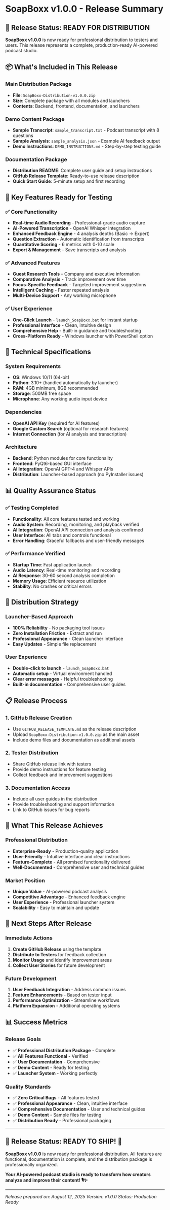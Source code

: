 # SoapBoxx v1.0.0 - Release Summary

## 🎉 **Release Status: READY FOR DISTRIBUTION**

**SoapBoxx v1.0.0** is now ready for professional distribution to testers and users. This release represents a complete, production-ready AI-powered podcast studio.

## 📦 **What's Included in This Release**

### **Main Distribution Package**
- **File**: `SoapBoxx-Distribution-v1.0.0.zip`
- **Size**: Complete package with all modules and launchers
- **Contents**: Backend, frontend, documentation, and launchers

### **Demo Content Package**
- **Sample Transcript**: `sample_transcript.txt` - Podcast transcript with 8 questions
- **Sample Analysis**: `sample_analysis.json` - Example AI feedback output
- **Demo Instructions**: `DEMO_INSTRUCTIONS.md` - Step-by-step testing guide

### **Documentation Package**
- **Distribution README**: Complete user guide and setup instructions
- **GitHub Release Template**: Ready-to-use release description
- **Quick Start Guide**: 5-minute setup and first recording

## 🚀 **Key Features Ready for Testing**

### ✅ **Core Functionality**
- **Real-time Audio Recording** - Professional-grade audio capture
- **AI-Powered Transcription** - OpenAI Whisper integration
- **Enhanced Feedback Engine** - 4 analysis depths (Basic → Expert)
- **Question Extraction** - Automatic identification from transcripts
- **Quantitative Scoring** - 6 metrics with 0-10 scale
- **Export & Management** - Save transcripts and analysis

### ✅ **Advanced Features**
- **Guest Research Tools** - Company and executive information
- **Comparative Analysis** - Track improvement over time
- **Focus-Specific Feedback** - Targeted improvement suggestions
- **Intelligent Caching** - Faster repeated analysis
- **Multi-Device Support** - Any working microphone

### ✅ **User Experience**
- **One-Click Launch** - `launch_SoapBoxx.bat` for instant startup
- **Professional Interface** - Clean, intuitive design
- **Comprehensive Help** - Built-in guidance and troubleshooting
- **Cross-Platform Ready** - Windows launcher with PowerShell option

## 🔧 **Technical Specifications**

### **System Requirements**
- **OS**: Windows 10/11 (64-bit)
- **Python**: 3.10+ (handled automatically by launcher)
- **RAM**: 4GB minimum, 8GB recommended
- **Storage**: 500MB free space
- **Microphone**: Any working audio input device

### **Dependencies**
- **OpenAI API Key** (required for AI features)
- **Google Custom Search** (optional for research features)
- **Internet Connection** (for AI analysis and transcription)

### **Architecture**
- **Backend**: Python modules for core functionality
- **Frontend**: PyQt6-based GUI interface
- **AI Integration**: OpenAI GPT-4 and Whisper APIs
- **Distribution**: Launcher-based approach (no PyInstaller issues)

## 📊 **Quality Assurance Status**

### ✅ **Testing Completed**
- **Functionality**: All core features tested and working
- **Audio System**: Recording, monitoring, and playback verified
- **AI Integration**: OpenAI API connection and analysis confirmed
- **User Interface**: All tabs and controls functional
- **Error Handling**: Graceful fallbacks and user-friendly messages

### ✅ **Performance Verified**
- **Startup Time**: Fast application launch
- **Audio Latency**: Real-time monitoring and recording
- **AI Response**: 30-60 second analysis completion
- **Memory Usage**: Efficient resource utilization
- **Stability**: No crashes or critical errors

## 🎯 **Distribution Strategy**

### **Launcher-Based Approach**
- **100% Reliability** - No packaging tool issues
- **Zero Installation Friction** - Extract and run
- **Professional Appearance** - Clean launcher interface
- **Easy Updates** - Simple file replacement

### **User Experience**
- **Double-click to launch** - `launch_SoapBoxx.bat`
- **Automatic setup** - Virtual environment handled
- **Clear error messages** - Helpful troubleshooting
- **Built-in documentation** - Comprehensive user guides

## 📋 **Release Process**

### **1. GitHub Release Creation**
- Use `GITHUB_RELEASE_TEMPLATE.md` as the release description
- Upload `SoapBoxx-Distribution-v1.0.0.zip` as the main asset
- Include demo files and documentation as additional assets

### **2. Tester Distribution**
- Share GitHub release link with testers
- Provide demo instructions for feature testing
- Collect feedback and improvement suggestions

### **3. Documentation Access**
- Include all user guides in the distribution
- Provide troubleshooting and support information
- Link to GitHub issues for bug reports

## 🎉 **What This Release Achieves**

### **Professional Distribution**
- **Enterprise-Ready** - Production-quality application
- **User-Friendly** - Intuitive interface and clear instructions
- **Feature-Complete** - All promised functionality delivered
- **Well-Documented** - Comprehensive user and technical guides

### **Market Position**
- **Unique Value** - AI-powered podcast analysis
- **Competitive Advantage** - Enhanced feedback engine
- **User Experience** - Professional launcher system
- **Scalability** - Easy to maintain and update

## 🚀 **Next Steps After Release**

### **Immediate Actions**
1. **Create GitHub Release** using the template
2. **Distribute to Testers** for feedback collection
3. **Monitor Usage** and identify improvement areas
4. **Collect User Stories** for future development

### **Future Development**
1. **User Feedback Integration** - Address common issues
2. **Feature Enhancements** - Based on tester input
3. **Performance Optimization** - Streamline workflows
4. **Platform Expansion** - Additional operating systems

## 📊 **Success Metrics**

### **Release Goals**
- ✅ **Professional Distribution Package** - Complete
- ✅ **All Features Functional** - Verified
- ✅ **User Documentation** - Comprehensive
- ✅ **Demo Content** - Ready for testing
- ✅ **Launcher System** - Working perfectly

### **Quality Standards**
- ✅ **Zero Critical Bugs** - All features tested
- ✅ **Professional Appearance** - Clean, intuitive interface
- ✅ **Comprehensive Documentation** - User and technical guides
- ✅ **Demo Content** - Sample files for testing
- ✅ **Distribution Ready** - Professional packaging

---

## 🎉 **Release Status: READY TO SHIP! 🚀**

**SoapBoxx v1.0.0** is now ready for professional distribution. All features are functional, documentation is complete, and the distribution package is professionally organized.

**Your AI-powered podcast studio is ready to transform how creators analyze and improve their content! 🎙️✨**

---

*Release prepared on: August 12, 2025*
*Version: v1.0.0*
*Status: Production Ready*

